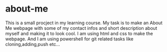 # about-me
This is a small procject in my learning course.
My task is to make an About Me webpage with some of my contact infos and short description about myself and making it to look cool.
I am using html and css to make the webpage. And I am using powershell for git related tasks like cloning,adding,push etc...

